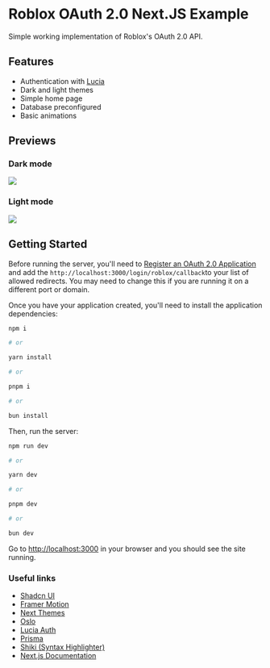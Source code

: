 # Roblox OAuth 2.0 Next.JS Example

Simple working implementation of Roblox's OAuth 2.0 API.

## Features

- Authentication with [Lucia](https://lucia-auth.com/)
- Dark and light themes
- Simple home page
- Database preconfigured
- Basic animations
## Previews

### Dark mode
![](https://i.imgur.com/BeZp8tj.png)

### Light mode
![](https://i.imgur.com/zwX4qTj.png)

## Getting Started

Before running the server, you'll need to [Register an OAuth 2.0 Application](https://create.roblox.com/docs/cloud/open-cloud/oauth2-registration) and add the ``http://localhost:3000/login/roblox/callback``to your list of allowed redirects. You may need to change this if you are running it on a different port or domain.

Once you have your application created, you'll need to install the application dependencies:

```bash
npm i

# or

yarn install

# or

pnpm i

# or

bun install
```

  
Then, run the server:
```bash
npm run dev

# or

yarn dev

# or

pnpm dev

# or

bun dev
```

Go to [http://localhost:3000](http://localhost:3000) in your browser and you should see the site running.

### Useful links

- [Shadcn UI](https://ui.shadcn.com)
- [Framer Motion](https://www.framer.com/motion/)
- [Next Themes](https://github.com/pacocoursey/next-themes)
- [Oslo](https://oslo.js.org/)
- [Lucia Auth](https://lucia-auth.com/)
- [Prisma](https://www.prisma.io/)
- [Shiki (Syntax Highlighter)](https://shiki.matsu.io/)
- [Next.js Documentation](https://nextjs.org/docs)
